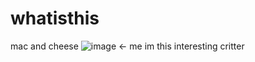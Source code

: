 # whatisthis
mac and cheese
![]()![image](https://github.com/AxelGhiaccio/whatisthis/assets/130525555/ebcff0ba-71b4-42db-82cf-706dd4679d71)
<- me im this interesting critter
